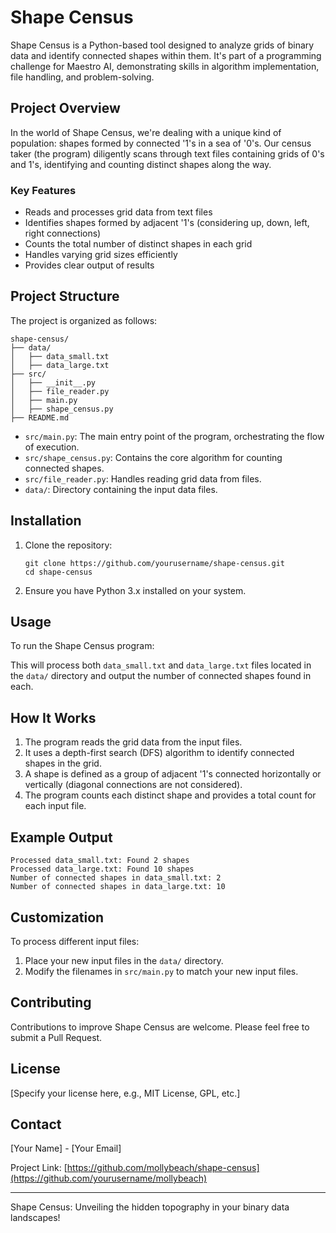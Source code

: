 # Shape Census

Shape Census is a Python-based tool designed to analyze grids of binary data and identify connected shapes within them. It's part of a programming challenge for Maestro AI, demonstrating skills in algorithm implementation, file handling, and problem-solving.

## Project Overview

In the world of Shape Census, we're dealing with a unique kind of population: shapes formed by connected '1's in a sea of '0's. Our census taker (the program) diligently scans through text files containing grids of 0's and 1's, identifying and counting distinct shapes along the way.

### Key Features

- Reads and processes grid data from text files
- Identifies shapes formed by adjacent '1's (considering up, down, left, right connections)
- Counts the total number of distinct shapes in each grid
- Handles varying grid sizes efficiently
- Provides clear output of results

## Project Structure

The project is organized as follows:

```
shape-census/
├── data/
│   ├── data_small.txt
│   ├── data_large.txt
├── src/
│   ├── __init__.py
│   ├── file_reader.py
│   ├── main.py
│   ├── shape_census.py
├── README.md
```

- `src/main.py`: The main entry point of the program, orchestrating the flow of execution.
- `src/shape_census.py`: Contains the core algorithm for counting connected shapes.
- `src/file_reader.py`: Handles reading grid data from files.
- `data/`: Directory containing the input data files.

## Installation

1. Clone the repository:
   ```
   git clone https://github.com/yourusername/shape-census.git
   cd shape-census
   ```

2. Ensure you have Python 3.x installed on your system.

## Usage

To run the Shape Census program:


This will process both `data_small.txt` and `data_large.txt` files located in the `data/` directory and output the number of connected shapes found in each.

## How It Works

1. The program reads the grid data from the input files.
2. It uses a depth-first search (DFS) algorithm to identify connected shapes in the grid.
3. A shape is defined as a group of adjacent '1's connected horizontally or vertically (diagonal connections are not considered).
4. The program counts each distinct shape and provides a total count for each input file.

## Example Output

```
Processed data_small.txt: Found 2 shapes
Processed data_large.txt: Found 10 shapes
Number of connected shapes in data_small.txt: 2
Number of connected shapes in data_large.txt: 10
```


## Customization

To process different input files:
1. Place your new input files in the `data/` directory.
2. Modify the filenames in `src/main.py` to match your new input files.

## Contributing

Contributions to improve Shape Census are welcome. Please feel free to submit a Pull Request.

## License

[Specify your license here, e.g., MIT License, GPL, etc.]

## Contact

[Your Name] - [Your Email]

Project Link: [https://github.com/mollybeach/shape-census](https://github.com/yourusername/mollybeach)

---

Shape Census: Unveiling the hidden topography in your binary data landscapes!